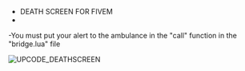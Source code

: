 * DEATH SCREEN FOR FIVEM
* 
-You must put your alert to the ambulance in the "call" function in the "bridge.lua" file

![UPCODE_DEATHSCREEN](https://github.com/upcodestore/UPCODE-DEATHSCREEN/assets/142344139/df770640-df43-40df-9902-eef9d7b6a004)
